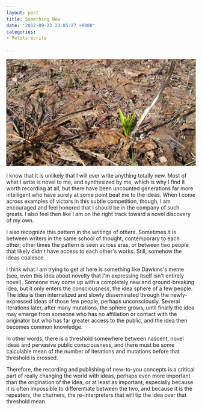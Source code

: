 ```yaml
---
layout: post
title: Something New
date: '2012-09-23 23:05:27 +0000'
categories:
- Petits écrits

---
```


![A new shoot of green in a bed of brown leaves](/media/something-new.jpg "An idea crossing the threshold. Rock Canyon, June 2010")

I know that it is unlikely that I will ever write anything totally new. Most of what I write is novel to me, and synthesized by me, which is why I find it worth recording at all, but there have been uncounted generations far more intelligent who have surely at some point beat me to the ideas.<!--more--> When I come across examples of victors in this subtle competition, though, I am encouraged and feel honored that I should be in the company of such greats. I also feel then like I am on the right track toward a novel discovery of my own.

I also recognize this pattern in the writings of others. Sometimes it is between writers in the same school of thought, contemporary to each other; other times the pattern is seen across eras, or between two people that likely didn't have access to each other's works. Still, somehow the ideas coalesce.

I think what I am trying to get at here is something like Dawkins's meme (see, even this idea about novelty that I'm expressing itself isn't entirely novel). Someone may come up with a completely new and ground-breaking idea, but it only enters the consciousness, the idea sphere of a few people. The idea is then internalized and slowly disseminated through the newly-expressed ideas of those few people, perhaps unconsciously. Several iterations later, after many mutations, the sphere grows, until finally the idea may emerge from someone who has no affiliation or contact with the originator but who has far greater access to the public, and the idea then becomes common knowledge.

In other words, there is a threshold somewhere between nascent, novel ideas and pervasive public consciousness, and there must be some calculable mean of the number of iterations and mutations before that threshold is crossed.

Therefore, the recording and publishing of new-to-you concepts is a critical part of really changing the world with ideas, perhaps even more important than the origination of the idea, or at least as important, especially because it is often impossible to differentiate between the two, and because it is the repeaters, the churners, the re-interpreters that will tip the idea over that threshold mean.

